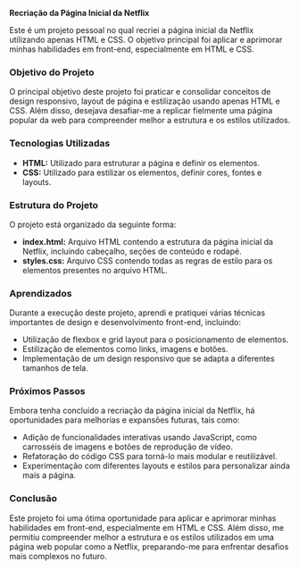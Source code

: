 **Recriação da Página Inicial da Netflix**

Este é um projeto pessoal no qual recriei a página inicial da Netflix utilizando apenas HTML e CSS. O objetivo principal foi aplicar e aprimorar minhas habilidades em front-end, especialmente em HTML e CSS.

### Objetivo do Projeto
O principal objetivo deste projeto foi praticar e consolidar conceitos de design responsivo, layout de página e estilização usando apenas HTML e CSS. Além disso, desejava desafiar-me a replicar fielmente uma página popular da web para compreender melhor a estrutura e os estilos utilizados.

### Tecnologias Utilizadas
- **HTML:** Utilizado para estruturar a página e definir os elementos.
- **CSS:** Utilizado para estilizar os elementos, definir cores, fontes e layouts.

### Estrutura do Projeto
O projeto está organizado da seguinte forma:

- **index.html:** Arquivo HTML contendo a estrutura da página inicial da Netflix, incluindo cabeçalho, seções de conteúdo e rodapé.
- **styles.css:** Arquivo CSS contendo todas as regras de estilo para os elementos presentes no arquivo HTML.

### Aprendizados
Durante a execução deste projeto, aprendi e pratiquei várias técnicas importantes de design e desenvolvimento front-end, incluindo:

- Utilização de flexbox e grid layout para o posicionamento de elementos.
- Estilização de elementos como links, imagens e botões.
- Implementação de um design responsivo que se adapta a diferentes tamanhos de tela.

### Próximos Passos
Embora tenha concluído a recriação da página inicial da Netflix, há oportunidades para melhorias e expansões futuras, tais como:

- Adição de funcionalidades interativas usando JavaScript, como carrosséis de imagens e botões de reprodução de vídeo.
- Refatoração do código CSS para torná-lo mais modular e reutilizável.
- Experimentação com diferentes layouts e estilos para personalizar ainda mais a página.

### Conclusão
Este projeto foi uma ótima oportunidade para aplicar e aprimorar minhas habilidades em front-end, especialmente em HTML e CSS. Além disso, me permitiu compreender melhor a estrutura e os estilos utilizados em uma página web popular como a Netflix, preparando-me para enfrentar desafios mais complexos no futuro.